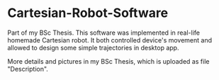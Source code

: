 # Cartesian-Robot-Software
Part of my BSc Thesis. This software was implemented in real-life homemade Cartesian robot. It both controlled device's movement and allowed to design some simple trajectories in desktop app. 

More details and pictures in my BSc Thesis, which is uploaded as file "Description".

